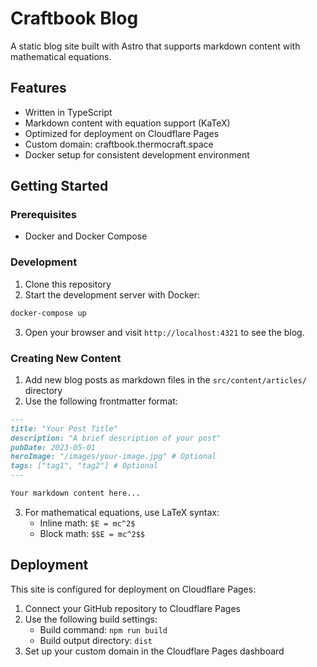 # Craftbook Blog

A static blog site built with Astro that supports markdown content with mathematical equations.

## Features

- Written in TypeScript
- Markdown content with equation support (KaTeX)
- Optimized for deployment on Cloudflare Pages
- Custom domain: craftbook.thermocraft.space
- Docker setup for consistent development environment

## Getting Started

### Prerequisites

- Docker and Docker Compose

### Development

1. Clone this repository
2. Start the development server with Docker:

```bash
docker-compose up
```

3. Open your browser and visit `http://localhost:4321` to see the blog.

### Creating New Content

1. Add new blog posts as markdown files in the `src/content/articles/` directory
2. Use the following frontmatter format:

```markdown
---
title: "Your Post Title"
description: "A brief description of your post"
pubDate: 2023-05-01
heroImage: "/images/your-image.jpg" # Optional
tags: ["tag1", "tag2"] # Optional
---

Your markdown content here...
```

3. For mathematical equations, use LaTeX syntax:
   - Inline math: `$E = mc^2$`
   - Block math: `$$E = mc^2$$`

## Deployment

This site is configured for deployment on Cloudflare Pages:

1. Connect your GitHub repository to Cloudflare Pages
2. Use the following build settings:
   - Build command: `npm run build`
   - Build output directory: `dist`
3. Set up your custom domain in the Cloudflare Pages dashboard

